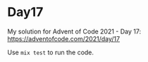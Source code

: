 # Day17

My solution for Advent of Code 2021 - Day 17: https://adventofcode.com/2021/day/17

Use `mix test` to run the code.
